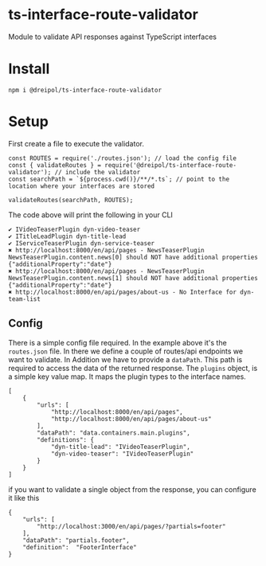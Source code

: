 # ts-interface-route-validator

Module to validate API responses against TypeScript interfaces

# Install

    npm i @dreipol/ts-interface-route-validator

# Setup
First create a file to execute the validator.

    const ROUTES = require('./routes.json'); // load the config file
    const { validateRoutes } = require('@dreipol/ts-interface-route-validator'); // include the validator
    const searchPath = `${process.cwd()}/**/*.ts`; // point to the location where your interfaces are stored
    
    validateRoutes(searchPath, ROUTES);
    
    
The code above will print the following in your CLI

    ✔ IVideoTeaserPlugin dyn-video-teaser
    ✔ ITitleLeadPlugin dyn-title-lead
    ✔ IServiceTeaserPlugin dyn-service-teaser
    ✖ http://localhost:8000/en/api/pages - NewsTeaserPlugin NewsTeaserPlugin.content.news[0] should NOT have additional properties  {"additionalProperty":"date"}
    ✖ http://localhost:8000/en/api/pages - NewsTeaserPlugin NewsTeaserPlugin.content.news[1] should NOT have additional properties  {"additionalProperty":"date"}
    ✖ http://localhost:8000/en/api/pages/about-us - No Interface for dyn-team-list

    
## Config
There is a simple config file required. In the example above it's the `routes.json` file. In there we 
define a couple of routes/api endpoints we want to validate. In Addition we have to provide a `dataPath`.
This path is required to access the data of the returned response.
The `plugins` object, is a simple key value map. It maps the plugin types to the interface names.


    [
        {
            "urls": [
                "http://localhost:8000/en/api/pages",
                "http://localhost:8000/en/api/pages/about-us"
            ],
            "dataPath": "data.containers.main.plugins",
            "definitions": {
                "dyn-title-lead": "IVideoTeaserPlugin",
                "dyn-video-teaser": "IVideoTeaserPlugin"
            }
        }
    ]

if you want to validate a single object from the response, you can configure it like this


    {
        "urls": [
            "http://localhost:3000/en/api/pages/?partials=footer"
        ],
        "dataPath": "partials.footer",
        "definition":  "FooterInterface"
    }
